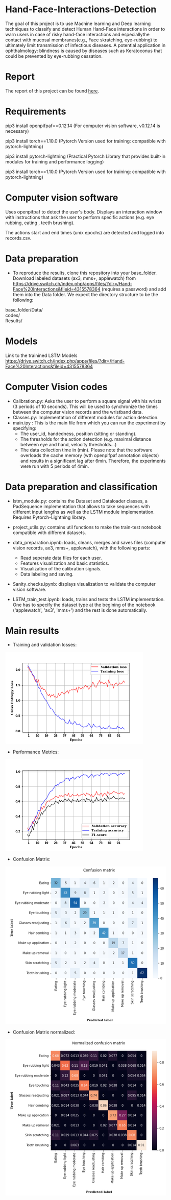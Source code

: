 # Hand-Face-Interactions-Detection

The goal of this project is to use Machine learning and Deep learning techniques to classify and detect Human Hand-Face interactions in order to warn users in case of risky hand-face interactions and especiallythe contact with mucosal membranes(e.g., Face skratching, eye-rubbing) to ultimately limit transmission of infectious diseases.  A potential application in ophthalmology: blindness is caused by diseases such as Keratoconus that could be prevented by eye-rubbing cessation. 

# Report
The report of this project can be found [here](https://www.overleaf.com/project/61cb2a3c3b5c5c9c578a1815).

# Requirements

pip3 install openpifpaf==0.12.14 (For computer vision software, v0.12.14 is necessary)

pip3 install torch==1.10.0 (Pytorch Version used for training: compatible with pytorch-lightning)

pip3 install pytorch-lightning  (Practical Pytorch Library that provides built-in modules for training and performance logging)

pip3 install torch==1.10.0 (Pytorch Version used for training: compatible with pytorch-lightning)

# Computer vision software
Uses openpifpaf to detect the user's body. Displays an interaction window with instructions that ask the user to perform specific actions (e.g. eye rubbing, eating , teeth brushing). 

The actions start and end times (unix epochs) are detected and logged into records.csv.  


# Data preparation

- To reproduce the results, clone this repository into your base_folder. Download labeled datasets (ax3, mms+, applewatch) from https://drive.switch.ch/index.php/apps/files/?dir=/Hand-Face%20Interactions&fileid=4315578364 (requires a password) and add them into the Data folder. We expect the directory structure to be the following:

base_folder/Data/  
    codes/  
    Results/ 

# Models 

Link to the trainined LSTM Models https://drive.switch.ch/index.php/apps/files/?dir=/Hand-Face%20Interactions&fileid=4315578364

# Computer Vision codes
- Calibration.py: Asks the user to perform a square signal with his wrists (3 periods of 10 seconds). This will be used to synchronize the times between the computer vision records and the wristband data.
- Classes.py: Implementation of different modules for action detection. 
- main.ipy : This is the main file from which you can run the experiment by specifying:
    - The user_id, handedness, position (sitting or standing).
    - The thresholds for the action detection (e.g. maximal distance between eye and hand, velocity thresholds...)
    - The data collection time in (min). Please note that the software overloads the cache memory (wth openpifpaf annotation objects) and results in a significant lag after 6min. Therefore, the experiments were run with 5 periods of 4min.

# Data preparation and classification
- lstm_module.py: contains the Dataset and Dataloader classes, a PadSequence implementation that allows to take sequences with different input lengths as well as the LSTM module implementation. Requires Pytorch-Lightning library.
- project_utils.py: contains util functions to make the train-test notebook compatible with different datasets.
- data_preparation.ipynb: loads, cleans, merges and saves files (computer vision records, ax3, mms+, applewatch), with the following parts:
    - Read seperate data files for each user.
    - Features visualization and basic statistics.
    - Visualization of the calibration signals.
    - Data labeling and saving.
 
- Sanity_checks.ipynb:  displays visualization to validate the computer vision software.
- LSTM_train_test.ipynb: loads, trains and tests the LSTM implementation. One has to specify the dataset type at the begining of the notebook ('applewatch', 'ax3', 'mms+') and the rest is done automatically.

# Main results
- Training and validation losses: 

![Training and validation losses](https://github.com/Omarraita/Hand-Face-Interactions-Detection/blob/main/Images/applewatch_losses.png)

- Performance Metrics: 

![Performance Metrics](https://github.com/Omarraita/Hand-Face-Interactions-Detection/blob/main/Images/applewatch_performance_metrics.png)

- Confusion Matrix:

![Confusion Matrix](https://github.com/Omarraita/Hand-Face-Interactions-Detection/blob/main/Images/applewatch_cm.png)

- Confusion Matrix normalized:

![Confusion Matrix normalized](https://github.com/Omarraita/Hand-Face-Interactions-Detection/blob/main/Images/applewatch_cm_normalized.png)

